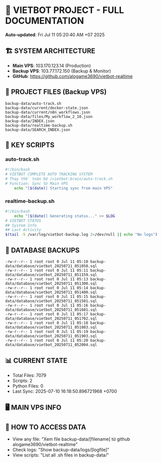 # 🤖 VIETBOT PROJECT - FULL DOCUMENTATION
**Auto-updated**: Fri Jul 11 05:20:40 AM +07 2025

## 🏗️ SYSTEM ARCHITECTURE
- **Main VPS**: 103.170.123.14 (Production)
- **Backup VPS**: 103.77.172.150 (Backup & Monitor)
- **GitHub**: https://github.com/alogame3690/vietbot-realtime

## 📁 PROJECT FILES (Backup VPS)
```
backup-data/auto-track.sh
backup-data/current/docker-state.json
backup-data/current/n8n_workflows.json
backup-data/files/My_workflow_2_10.json
backup-data/INDEX.json
backup-data/realtime-backup.sh
backup-data/SEARCH_INDEX.json
```

## 🔧 KEY SCRIPTS
### auto-track.sh
```bash
#!/bin/bash
# VIETBOT COMPLETE AUTO TRACKING SYSTEM
# Thay thế toàn bộ /vietbot-brain/auto-track.sh
# Function: Sync từ Main VPS
    echo "[$(date)] Starting sync from main VPS"
```
### realtime-backup.sh
```bash
#!/bin/bash
    echo "[$(date)] Generating status..." >> $LOG
# VIETBOT STATUS
## System Info
## Last Activity
$(tail -5 /var/log/vietbot-backup.log 2>/dev/null || echo "No logs")
```

## 💾 DATABASE BACKUPS
```
-rw-r--r-- 1 root root 0 Jul 11 05:10 backup-data/database/vietbot_20250711_051058.sql
-rw-r--r-- 1 root root 0 Jul 11 05:11 backup-data/database/vietbot_20250711_051159.sql
-rw-r--r-- 1 root root 0 Jul 11 05:13 backup-data/database/vietbot_20250711_051300.sql
-rw-r--r-- 1 root root 0 Jul 11 05:14 backup-data/database/vietbot_20250711_051400.sql
-rw-r--r-- 1 root root 0 Jul 11 05:15 backup-data/database/vietbot_20250711_051501.sql
-rw-r--r-- 1 root root 0 Jul 11 05:16 backup-data/database/vietbot_20250711_051601.sql
-rw-r--r-- 1 root root 0 Jul 11 05:17 backup-data/database/vietbot_20250711_051702.sql
-rw-r--r-- 1 root root 0 Jul 11 05:18 backup-data/database/vietbot_20250711_051803.sql
-rw-r--r-- 1 root root 0 Jul 11 05:19 backup-data/database/vietbot_20250711_051903.sql
-rw-r--r-- 1 root root 0 Jul 11 05:20 backup-data/database/vietbot_20250711_052004.sql
```

## 📊 CURRENT STATE
- Total Files: 7079
- Scripts: 2
- Python Files: 0
- Last Sync: 2025-07-10 16:18:50.896721968 +0700

## 🖥️ MAIN VPS INFO


## 🚨 HOW TO ACCESS DATA
- View any file: "Xem file backup-data/[filename] từ github alogame3690/vietbot-realtime"
- Check logs: "Show backup-data/logs/[logfile]"
- View scripts: "List all .sh files in backup-data/"
